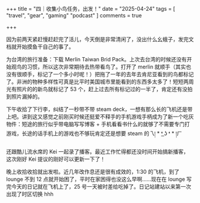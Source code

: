 +++
title = "四｜收集小鸟任务，出发！"
date = "2025-04-24"
tags = [
    "travel",
    "gear",
    "gaming"
    "podcast"
]
comments = true

+++

因为前两天紧赶慢赶赶完了活儿，今天倒是非常清闲了，没出什么幺蛾子，发完文档就开始摸鱼干自己的事了。

为台湾的旅行准备：下载 Merlin Taiwan Brid Pack。上次去台湾的时候还没有开始观鸟的习惯，所以这次非常期待去热带看鸟了。打开了 merlin 就顺手（其实也没有很顺手，标记了一个多小时呢！）把拖了一年的去年去肯尼亚看到的鸟都标记了。非洲的物种多样性可真是比平时美国城市里能看到的东西多太多了！短短两周光有照片的的新鸟就标记了 53 个，赶上过去所有标记过的一半了，肯定还有没拍到照片漏掉的。

下午收拾了下行李，纠结了一秒带不带 steam deck，一想有那么长的飞机还是带上吧。讲到这又感觉之前刚买时候还挺爱不释手的手机游戏手柄成为了新一个吃灰物件：短途的旅行似乎带电脑写写博客 + 手机看看书什么的就够了不需要专门打游戏，长途的话手机上的游戏也不够玩肯定还是想要 steam 的乁། * ❛ ͟ʖ ❛ * །ㄏ

还跟酷儿流水席的 Kei 一起录了播客。最近工作忙得都还没时间开始搞新播客，这次刚好 Kei 提议的刚好可以更新一下了！

晚上收拾收拾就出发啦。近几年改作息还是很有成效的，1:30 的飞机，到了 lounge 不到 12 点就开始困了，平时在家困得也没这么早啊……现在在 lounge 写完今天的日记就在飞机上了，25 号一天被时差给吃掉了。日记站建站以来第一次出现了时区切换 hhh